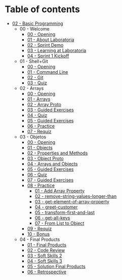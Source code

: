# Table of contents

* [02 - Basic Programming](02-basic-programming/README.md)
  * 00 - Welcome
    * [00 - Opening](02-basic-programming/00-welcome/00-opening.md)
    * [01 - About Laboratoria](02-basic-programming/00-welcome/01-about-laboratoria.md)
    * [02 - Sprint Demo](02-basic-programming/00-welcome/02-sprint-demo.md)
    * [03 - Learning at Laboratoria](02-basic-programming/00-welcome/03-learning-at-laboratoria.md)
    * [04 - Sprint 1 Kickoff](02-basic-programming/00-welcome/04-sprint-1-kickoff.md)
  * 01 - Shell+Git
    * [00 - Opening](02-basic-programming/01-shell+git/00-opening.md)
    * [01 - Command Line](02-basic-programming/01-shell+git/01-command-line.md)
    * [02 - Git](02-basic-programming/01-shell+git/02-git.md)
    * [03 - Quiz](02-basic-programming/01-shell+git/03-quiz.md)
  * 02 - Arrays
    * [00 - Opening](02-basic-programming/02-arrays/00-opening.md)
    * [01 - Arrays](02-basic-programming/02-arrays/01-arrays.md)
    * [02 - Array Proto](02-basic-programming/02-arrays/02-array-proto.md)
    * [03 - Guided Exercises](02-basic-programming/02-arrays/03-guided-exercises.md)
    * [04 - Quiz](02-basic-programming/02-arrays/04-quiz.md)
    * [05 - Guided Exercises](02-basic-programming/02-arrays/05-guided-exercises.md)
    * [06 - Practice](02-basic-programming/02-arrays/06-practice.md)
    * [07 - Requiz](02-basic-programming/02-arrays/07-requiz.md)
  * 03 - Objetos
    * [00 - Opening](02-basic-programming/03-objects/00-opening.md)
    * [01 - Objects](02-basic-programming/03-objects/01-objects.md)
    * [02 - Properties and Methods](02-basic-programming/03-objects/02-properties-and-methods.md)
    * [03 - Object Proto](02-basic-programming/03-objects/03-object-proto.md)
    * [04 - Arrays and Objects](02-basic-programming/03-objects/04-arrays-and-objects.md)
    * [05 - Guided Exercises](02-basic-programming/03-objects/05-guided-exercises.md)
    * [06 - Quiz](02-basic-programming/03-objects/06-quiz.md)
    * [07 - Guided Exercises](02-basic-programming/03-objects/07-guided-exercises.md)
    * [08 - Practice](02-basic-programming/03-objects/08-practice/README.md)
      * [01 - Add Array Property](02-basic-programming/03-objects/08-pratica/01-add-array-property/README.md)
      * [02 - remove-string-values-longer-than](02-basic-programming/03-objects/08-pratica/02-remove-string-values-longer-than/README.md)
      * [03 - get-element-of-array-property](02-basic-programming/03-objects/08-pratica/03-get-element-of-array-property/README.md)
      * [04 - greet-customer](02-basic-programming/03-objects/08-pratica/08-gree-customer/README.md)
      * [05 - transform-first-and-last](02-basic-programming/03-objects/08-pratica/05-transform-first-and-last/README.md)
      * [06 - get-all-keys](02-basic-programming/03-objects/08-pratica/09-get-all-keys/README.md)
      * [07 - From List to Object](02-basic-programming/03-objects/08-practice/07-from-list-to-object/README.md)
    * [09 - Requiz](02-basic-programming/03-objects/09-requiz.md)
    * [10 - Bonus](02-basic-programming/03-objects/10-bonus.md)
  * 04 - Final Products
    * [01 - Final Products](02-basic-programming/04-final-products/01-produtos-finais.md)
    * [02 - Code Review](02-basic-programming/04-final-products/02-code-review.md)
    * [03 - Soft Skills 2](02-basic-programming/04-final-products/03-soft-skills-2.md)
    * [04 - Soft Skills 3](02-basic-programming/04-final-products/04-soft-skills-3.md)
    * [05 - Solution Final Products](02-basic-programming/04-final-products/05-solution-final-products.md)
    * [06 - Retrospective](02-basic-programming/04-final-products/06-retrospective.md)
